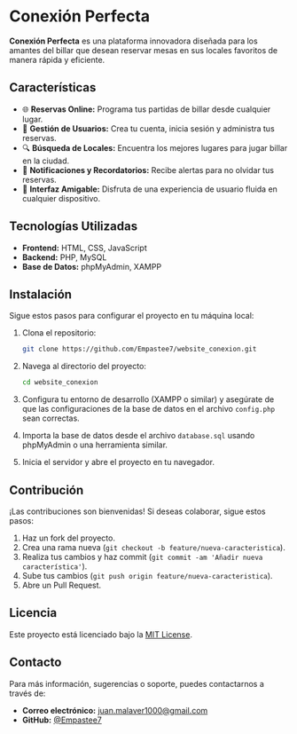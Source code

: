 # Conexión Perfecta

**Conexión Perfecta** es una plataforma innovadora diseñada para los amantes del billar que desean reservar mesas en sus locales favoritos de manera rápida y eficiente.

## Características

- 🌐 **Reservas Online:** Programa tus partidas de billar desde cualquier lugar.
- 👥 **Gestión de Usuarios:** Crea tu cuenta, inicia sesión y administra tus reservas.
- 🔍 **Búsqueda de Locales:** Encuentra los mejores lugares para jugar billar en la ciudad.
- 🔔 **Notificaciones y Recordatorios:** Recibe alertas para no olvidar tus reservas.
- 📱 **Interfaz Amigable:** Disfruta de una experiencia de usuario fluida en cualquier dispositivo.

## Tecnologías Utilizadas

- **Frontend:** HTML, CSS, JavaScript
- **Backend:** PHP, MySQL
- **Base de Datos:** phpMyAdmin, XAMPP

## Instalación

Sigue estos pasos para configurar el proyecto en tu máquina local:

1. Clona el repositorio:

    ```bash
    git clone https://github.com/Empastee7/website_conexion.git
    ```

2. Navega al directorio del proyecto:

    ```bash
    cd website_conexion
    ```

3. Configura tu entorno de desarrollo (XAMPP o similar) y asegúrate de que las configuraciones de la base de datos en el archivo `config.php` sean correctas.

4. Importa la base de datos desde el archivo `database.sql` usando phpMyAdmin o una herramienta similar.

5. Inicia el servidor y abre el proyecto en tu navegador.

## Contribución

¡Las contribuciones son bienvenidas! Si deseas colaborar, sigue estos pasos:

1. Haz un fork del proyecto.
2. Crea una rama nueva (`git checkout -b feature/nueva-caracteristica`).
3. Realiza tus cambios y haz commit (`git commit -am 'Añadir nueva característica'`).
4. Sube tus cambios (`git push origin feature/nueva-caracteristica`).
5. Abre un Pull Request.

## Licencia

Este proyecto está licenciado bajo la [MIT License](LICENSE).

## Contacto

Para más información, sugerencias o soporte, puedes contactarnos a través de:

- **Correo electrónico:** [juan.malaver1000@gmail.com](mailto:juan.malaver1000@gmail.com)
- **GitHub:** [@Empastee7](https://github.com/Empastee7)
